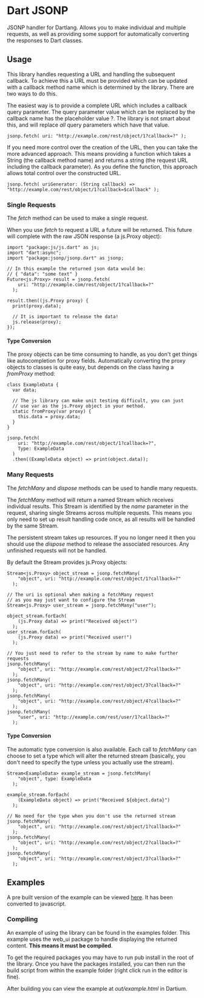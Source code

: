 Dart JSONP
==========

JSONP handler for Dartlang. Allows you to make individual and multiple requests, as well as providing some support for automatically converting the responses to Dart classes.

Usage
------

This library handles requesting a URL and handling the subsequent callback. To achieve this a URL must be provided which can be updated with a callback method name which is determined by the library. There are two ways to do this.

The easiest way is to provide a complete URL which includes a callback query parameter. The query parameter value which can be replaced by the callback name has the placeholder value ?. The library is not smart about this, and will replace _all_ query parameters which have that value.

    jsonp.fetch( uri: "http://example.com/rest/object/1?callback=?" );

If you need more control over the creation of the URL, then you can take the more advanced approach. This means providing a function which takes a String (the callback method name) and returns a string (the request URL including the callback parameter). As you define the function, this approach allows total control over the constructed URL.

    jsonp.fetch( uriGenerator: (String callback) => "http://example.com/rest/object/1?callback=$callback" );

### Single Requests

The _fetch_ method can be used to make a single request.

When you use _fetch_ to request a URL a future will be returned. This future will complete with the raw JSON response (a js.Proxy object):

    import "package:js/js.dart" as js;
    import "dart:async";
    import "package:jsonp/jsonp.dart" as jsonp;

    // In this example the returned json data would be:
    // { "data": "some text" }
    Future<js.Proxy> result = jsonp.fetch(
        uri: "http://example.com/rest/object/1?callback=?"
      );

    result.then((js.Proxy proxy) {
      print(proxy.data);

      // It is important to release the data!
      js.release(proxy);
    });

#### Type Conversion

The proxy objects can be time consuming to handle, as you don't get things like autocompletion for proxy fields. Automatically converting the proxy objects to classes is quite easy, but depends on the class having a _fromProxy_ method:

    class ExampleData {
      var data;

      // The js library can make unit testing difficult, you can just
      // use var as the js.Proxy object in your method.
      static fromProxy(var proxy) {
        this.data = proxy.data;
      }
    }

    jsonp.fetch(
        uri: "http://example.com/rest/object/1?callback=?",
        Type: ExampleData
      )
      .then((ExampleData object) => print(object.data));

### Many Requests

The _fetchMany_ and _dispose_ methods can be used to handle many requests.

The _fetchMany_ method will return a named Stream which receives individual results. This Stream is identified by the _name_ parameter in the request, sharing single Streams across multiple requests. This means you only need to set up result handling code once, as all results will be handled by the same Stream.

The persistent stream takes up resources. If you no longer need it then you should use the _dispose_ method to release the associated resources. Any unfinished requests will not be handled.

By default the Stream provides js.Proxy objects:

    Stream<js.Proxy> object_stream = jsonp.fetchMany(
        "object", uri: "http://example.com/rest/object/1?callback=?"
      );

    // The uri is optional when making a fetchMany request
    // as you may just want to configure the Stream
    Stream<js.Proxy> user_stream = jsonp.fetchMany("user");

    object_stream.forEach(
        (js.Proxy data) => print("Received object!")
      );
    user_stream.forEach(
        (js.Proxy data) => print("Received user!")
      );

    // You just need to refer to the stream by name to make further requests
    jsonp.fetchMany(
        "object", uri: "http://example.com/rest/object/2?callback=?"
      );
    jsonp.fetchMany(
        "object", uri: "http://example.com/rest/object/3?callback=?"
      );
    jsonp.fetchMany(
        "object", uri: "http://example.com/rest/object/4?callback=?"
      );
    jsonp.fetchMany(
        "user", uri: "http://example.com/rest/user/1?callback=?"
      );

#### Type Conversion

The automatic type conversion is also available. Each call to _fetchMany_ can choose to set a type which will alter the returned stream (basically, you don't need to specify the type unless you actually use the stream).

    Stream<ExampleData> example_stream = jsonp.fetchMany(
        "object", type: ExampleData
      );

    example_stream.forEach(
        (ExampleData object) => print("Received ${object.data}")
      );

    // No need for the type when you don't use the returned stream
    jsonp.fetchMany(
        "object", uri: "http://example.com/rest/object/1?callback=?"
      );
    jsonp.fetchMany(
        "object", uri: "http://example.com/rest/object/2?callback=?"
      );
    jsonp.fetchMany(
        "object", uri: "http://example.com/rest/object/3?callback=?"
      );

Examples
--------

A pre built version of the example can be viewed [here](http://matthewfranglen.github.io/dart-jsonp/example/out/example.html). It has been converted to javascript.

### Compiling

An example of using the library can be found in the examples folder. This example uses the web_ui package to handle displaying the returned content. **This means it must be compiled**.

To get the required packages you may have to run pub install in the root of the library. Once you have the packages installed, you can then run the build script from within the example folder (right click run in the editor is fine).

After building you can view the example at _out/example.html_ in Dartium.
